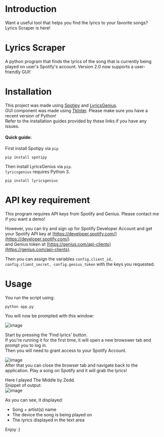 # Introduction
Want a useful tool that helps you find the lyrics to your favorite songs? Lyrics Scraper is here!

# Lyrics Scraper 
A python program that finds the lyrics of the song that is currently being played on user's Spotify's account. Version 2.0 now supports a user-friendly GUI!  

# Installation
This project was made using [Spotipy](https://github.com/plamere/spotipy) and [LyricsGenius](https://github.com/johnwmillr/LyricsGenius).  
GUI component was made using [TkInter](https://docs.python.org/3/library/tkinter.html). Please make sure you have a recent version of Python!  
Refer to the installation guides provided by these links if you have any issues.  

#### Quick guide:
First install Spotipy via `pip`
```
pip install spotipy
```

Then install LyricsGenius via `pip`.  
`lyricsgenius` requires Python 3.
```
pip install lyricsgenius
```

# API key requirement
This program requires API keys from Spotify and Genius. Please contact me if you want a demo!  

However, you can try and sign up for Spotify Developer Account and get your Spotify API key at [https://developer.spotify.com/](https://developer.spotify.com/)   
and Genius token at [https://genius.com/api-clients](https://genius.com/api-clients).  

Then you can assign the variables `config.client_id, config.client_secret, config.genius_token` with the keys you requested.  

# Usage
You run the script using:
```
python app.py
```  

You will now be prompted with this window:  

![image](https://user-images.githubusercontent.com/29266892/110263315-5695ca80-7f84-11eb-890d-016654efd7db.png)

Start by pressing the 'Find lyrics' button.  
If you're running it for the first time, it will open a new browswer tab and prompt you to log in.  
Then you will need to grant access to your Spotify Account.   

![image](https://user-images.githubusercontent.com/29266892/103489349-f64aa700-4de1-11eb-974b-fde64e3e782f.png)  
After that you can close the browser tab and navigate back to the application. 
Play a song on Spotify and it will grab the lyrics!  

Here I played The Middle by Zedd.  
Snippet of output:  
![image](https://user-images.githubusercontent.com/29266892/110263405-8e9d0d80-7f84-11eb-8c78-c1b42e3fc816.png)


As you can see, it displayed:  
- Song + artist(s) name
- The device the song is being played on
- The lyrics displayed in the text area


Enjoy :)





